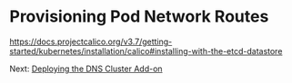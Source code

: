 # Provisioning Pod Network Routes

https://docs.projectcalico.org/v3.7/getting-started/kubernetes/installation/calico#installing-with-the-etcd-datastore

Next: [Deploying the DNS Cluster Add-on](12-dns-addon.md)
